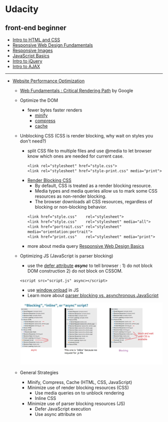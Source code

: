 # Udacity
## front-end beginner
- [Intro to HTML and CSS](https://www.udacity.com/course/intro-to-html-and-css--ud304)
- [Responsive Web Design Fundamentals](https://www.udacity.com/course/responsive-web-design-fundamentals--ud893)
- [Responsive Images](https://www.udacity.com/course/responsive-images--ud882)
- [JavaScript Basics](https://www.udacity.com/course/javascript-basics--ud804)
- [Intro to jQuery](https://www.udacity.com/course/intro-to-jquery--ud245)
- [Intro to AJAX](https://www.udacity.com/course/intro-to-ajax--ud110)
---
- [Website Performance Optimization](https://www.udacity.com/course/website-performance-optimization--ud884)
  - [Web Fundamentals : Critical Rendering Path](https://developers.google.com/web/fundamentals/performance/critical-rendering-path/) by Google
  - Optimize the DOM
    - fewer bytes faster renders
      - [minify](https://developers.google.com/web/fundamentals/performance/optimizing-content-efficiency/optimize-encoding-and-transfer#minification-preprocessing--context-specific-optimizations)
      - [compress](https://developers.google.com/web/fundamentals/performance/optimizing-content-efficiency/optimize-encoding-and-transfer#text-compression-with-gzip)
      - [cache](https://developers.google.com/web/fundamentals/performance/optimizing-content-efficiency/http-caching)
  - Unblocking CSS (CSS is render blocking, why wait on styles you don't need?)
    - split CSS file to multiple files and use @media to let browser know which ones are needed for current case.
      ```
      <link rel="stylesheet" href="style.css">
      <link rel="stylesheet" href="style-print.css" media="print">
      ```
    - [Render Blocking CSS](https://developers.google.com/web/fundamentals/performance/critical-rendering-path/render-blocking-css)
      - By default, CSS is treated as a render blocking resource.
      - Media types and media queries allow us to mark some CSS resources as non-render blocking.
      - The browser downloads all CSS resources, regardless of blocking or non-blocking behavior.
      ```
      <link href="style.css"    rel="stylesheet">
      <link href="style.css"    rel="stylesheet" media="all">
      <link href="portrait.css" rel="stylesheet" media="orientation:portrait">
      <link href="print.css"    rel="stylesheet" media="print">
      ```
    - more about media query [Responsive Web Design Basics](https://developers.google.com/web/fundamentals/design-and-ui/responsive/)
  - Optimizing JS (JavaScript is parser blocking)
    - use the [defer attribute](https://hacks.mozilla.org/2009/06/defer/) _**async**_ to tell browser : 1) do not block DOM construction 2) do not block on CSSOM.
    ```
    <script src="script.js" async></script>
    ```
    - use [window.onload](https://developer.mozilla.org/en-US/docs/Web/API/GlobalEventHandlers.onload) in JS
    - Learn more about [parser blocking vs. asynchronous JavaScript](https://developers.google.com/web/fundamentals/performance/critical-rendering-path/adding-interactivity-with-javascript#parser-blocking-vs-asynchronous-javascript)
    
    ![optimizing JS](opt_JS.JPG)
  
  - General Strategies
    - Minify, Compress, Cache (HTML, CSS, JavaScript)      
    - Minimize use of render blocking resources (CSS)
      - Use media queries on <link> to unblock rendering
      - Inline CSS
    - Minimize use of parser blocking resources (JS)
      - Defer JavaScript execution
      - Use async attribute on <script>
      
    ====>>>> 3 patterns:
    - Minimize bytes
    - Reduce critical resources
    - Shorten CRP(critical rendering path) length
      - how to calculate CRP
      ![crp_01](crp_calc_01.JPG)
      ![crp_02](crp_calc_02.JPG)
      - preload scanner
        [How the Browser Pre-loader Makes Pages Load Faster](http://andydavies.me/blog/2013/10/22/how-the-browser-pre-loader-makes-pages-load-faster/)
      ![preload scanner](preload_scanner.JPG)
  
    =====>>> more readings:
    - [optimizing the Critical Rendering Path](https://developers.google.com/web/fundamentals/performance/critical-rendering-path/optimizing-critical-rendering-path)
    - [Critical Rendering Path performance patterns](https://developers.google.com/web/fundamentals/performance/critical-rendering-path/analyzing-crp#performance-patterns)
    - TCP Slow Start [High Performance Browser Networking](http://hpbn.co/)
    
    
- [Browser Rendering Optimization](https://www.udacity.com/course/browser-rendering-optimization--ud860)
- [Object-Oriented JavaScript](https://www.udacity.com/course/object-oriented-javascript--ud015)
- [JavaScript Design Patterns](https://www.udacity.com/course/javascript-design-patterns--ud989)
- [JavaScript Testing](https://www.udacity.com/course/javascript-testing--ud549)
- [HTML5 Canvas](https://www.udacity.com/course/html5-canvas--ud292)
- [HTML5 Game Development](https://www.youtube.com/watch?v=i3n-BZ2UHO0&list=PLAwxTw4SYaPlUUkh6txMRXE-w-6N1Z225)

## front-end intermediate
- [Building High Conversion Web Forms](https://www.udacity.com/course/building-high-conversion-web-forms--ud890)
- [JavaScript Promises](https://www.udacity.com/course/javascript-promises--ud898)
- [Web Tooling & Automation](https://www.udacity.com/course/web-tooling-automation--ud892)
- [Offline Web Applications](https://www.udacity.com/course/offline-web-applications--ud899)
- [Web Accessibility](https://www.udacity.com/course/web-accessibility--ud891)
- [Front-End Frameworks](https://www.udacity.com/course/front-end-frameworks--ud894)
- [Client-Server Communications](https://www.udacity.com/course/client-server-communication--ud897)
- [Data Visualization and D3.js](https://www.udacity.com/course/data-visualization-and-d3js--ud507)

## full-stack
- [Intro to Backend](https://www.udacity.com/course/intro-to-backend--ud171)
- [Full Stack Foundations](https://www.udacity.com/course/full-stack-foundations--ud088)
- [Intro to Relational Databases](https://www.udacity.com/course/intro-to-relational-databases--ud197)
- [Authentication & Authorization: OAuth](https://www.udacity.com/course/authentication-authorization-oauth--ud330)
- [HTTP & Web Servers](https://www.udacity.com/course/http-web-servers--ud303)
- [Designing RESTful APIs](https://www.udacity.com/course/designing-restful-apis--ud388)
- [Data Wrangling with MongoDB](https://www.udacity.com/course/data-wrangling-with-mongodb--ud032)
- [Programming Foundations with Python](https://www.udacity.com/course/programming-foundations-with-python--ud036)
- [Developing Scalable Apps in Python](https://www.udacity.com/course/developing-scalable-apps-in-python--ud858)
- [Linux Command Line Basics](https://www.udacity.com/course/linux-command-line-basics--ud595)
- [Configuring Linux Web Servers](https://www.udacity.com/course/configuring-linux-web-servers--ud299)

# Reference
- [Udacity Nanodegrees curricula](https://github.com/mikesprague/udacity-nanodegrees)
